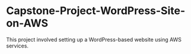 # Capstone-Project-WordPress-Site-on-AWS
This project involved setting up a WordPress-based website using AWS services.
